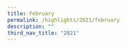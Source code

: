 ```yaml
---
title: February
permalink: /highlights/2021/february
description: ""
third_nav_title: "2021"
---
```

